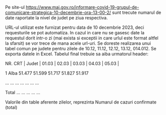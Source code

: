 Pe site-ul https://www.mai.gov.ro/informare-covid-19-grupul-de-comunicare-strategica-10-decembrie-ora-13-00-2/ sunt trecute numarul de date raportate la nivel de judet pe ziua respectiva.

URL-ul utilizat este furnizat pentru data de 10 decembrie 2023, deci requesturile se pot automatiza. In cazul in care nu se gasesc date la requestul dorit intr-o zi (mai exista si exceptii in care urlul este format altfel la sfarsit) se vor trece de mana acele url-uri. Se doreste realizarea unui tabel comun pe judete pentru zilele de 10.12, 11.12, 12.12, 13.12, 014.012. Se exporta datele in Excel. Tabelul final trebuie sa aiba urmatorul header: 

NR. CRT | Judet |    01.03    |    02.03    |    03.03    |    04.03    |    05.03    |

1          Alba      51.477       51.599       51.717          51.827       51.917 

...        ...        ...          ...          ...            ...           ...  

Total                 ...          ...          ...             ...          ...

Valorile din table aferente zilelor, reprezinta Numarul de cazuri confirmate (total) 
